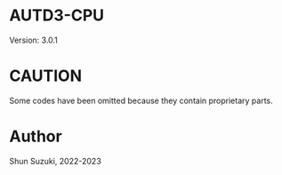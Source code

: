 # AUTD3-CPU

Version: 3.0.1

# CAUTION

Some codes have been omitted because they contain proprietary parts.

# Author

Shun Suzuki, 2022-2023
